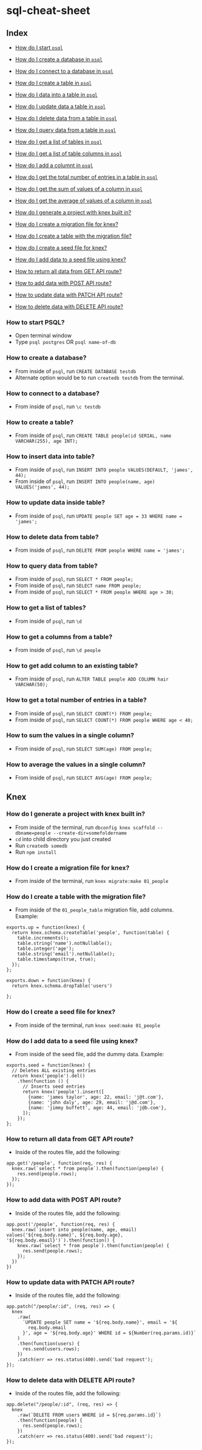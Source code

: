 # sql-cheat-sheet

## Index
* [How do I start `psql`](#how-to-start-psql)
* [How do I create a database in `psql`](#how-to-create-db)
* [How do I connect to a database in `psql`](#connect-to-db)
* [How do I create a table in `psql`](#create-a-table)
* [How do I data into a table in `psql`](#insert-data-into-table)
* [How do I update data a table in `psql`](#update-data-inside-table)
* [How do I delete data from a table in `psql`](#delete-data-from-table)
* [How do I query data from a table in `psql`](#query-data-from-table)
* [How do I get a list of tables in `psql`](#get-list-of-tables)
* [How do I get a list of table columns in `psql`](#get-columns-of-tables)
* [How do I add a columnt in `psql`](#add-a-new-column)
* [How do I get the total number of entries in a table in `psql`](#total-number-of-entries)
* [How do I get the sum of values of a column in `psql`](#sum-of-values)
* [How do I get the average of values of a column in `psql`](#get-average-of-values)

* [How do I generate a project with knex built in?](#generate-knex-project)
* [How do I create a migration file for knex?](#create-migration-file)
* [How do I create a table with the migration file?](#create-migration-file)
* [How do I create a seed file for knex?](#create-seed-file)
* [How do I add data to a seed file using knex?](#add-data-to-seed-file)
* [How to return all data from GET API route?](#return-all-data)
* [How to add data with POST API route?](#add-data)
* [How to update data with PATCH API route?](#update-data)
* [How to delete data with DELETE API route?](#delete-data)


<a id="how-to-start-psql"></a>
### How to start PSQL?
* Open terminal window
* Type `psql postgres` OR `psql name-of-db`

<a id="how-to-create-db"></a>
### How to create a database?
* From inside of `psql`, run `CREATE DATABASE testdb`
* Alternate option would be to run `createdb testdb` from the terminal.

<a id="connect-to-db"></a>
### How to connect to a database?
* From inside of `psql`, run `\c testdb`

<a id="create-a-table"></a>
### How to create a table?
* From inside of `psql`, run `CREATE TABLE people(id SERIAL, name VARCHAR(255), age INT);`

<a id="insert-data-into-table"></a>
### How to insert data into table?
* From inside of `psql`, run `INSERT INTO people VALUES(DEFAULT, 'james', 44);`
* From inside of `psql`, run `INSERT INTO people(name, age) VALUES('james', 44);`

<a id="update-data-inside-table"></a>
### How to update data inside table?
* From inside of `psql`, run `UPDATE people SET age = 33 WHERE name = 'james';`

<a id="delete-data-from-table"></a>
### How to delete data from table?
* From inside of `psql`, run `DELETE FROM people WHERE name = 'james';`

<a id="query-data-from-table"></a>
### How to query data from table?
* From inside of `psql`, run `SELECT * FROM people;`
* From inside of `psql`, run `SELECT name FROM people;`
* From inside of `psql`, run `SELECT * FROM people WHERE age > 30;`

<a id="get-list-of-tables"></a>
### How to get a list of tables?
* From inside of `psql`, run `\d`

<a id="get-columns-of-tables"></a>
### How to get a columns from a table?
* From inside of `psql`, run `\d people`

<a id="add-a-new-column"></a>
### How to get add column to an existing table?
* From inside of `psql`, run `ALTER TABLE people ADD COLUMN hair VARCHAR(50);`

<a id="total-number-of-entries"></a>
### How to get a total number of entries in a table?
* From inside of `psql`, run `SELECT COUNT(*) FROM people;`
* From inside of `psql`, run `SELECT COUNT(*) FROM people WHERE age < 40;`

<a id="sum-of-values"></a>
### How to sum the values in a single column?
* From inside of `psql`, run `SELECT SUM(age) FROM people;`

<a id="get-average-of-values"></a>
### How to average the values in a single column?
* From inside of `psql`, run `SELECT AVG(age) FROM people;`


## Knex

<a id="generate-knex-project"></a>
### How do I generate a project with knex built in?
* From inside of the terminal, run `dbconfig knex scaffold --dbname=people --create-dir=somefoldername`
* `cd` into child directory you just created
* Run `createdb somedb`
* Run `npm install`

<a id="create-migration-file"></a>
### How do I create a migration file for knex?
* From inside of the terminal, run `knex migrate:make 01_people`

<a id="create-a-table"></a>
### How do I create a table with the migration file?
* From inside of the `01_people_table` migration file, add columns. Example:
```
exports.up = function(knex) {
  return knex.schema.createTable('people', function(table) {
    table.increments();
    table.string('name').notNullable();
    table.integer('age');
    table.string('email').notNullable();
    table.timestamps(true, true);
  });
};

exports.down = function(knex) {
  return knex.schema.dropTable('users')
  
};
```

<a id="create-seed-file"></a>
### How do I create a seed file for knex?
* From inside of the terminal, run `knex seed:make 01_people`

<a id="add-data-to-seed-file"></a>
### How do I add data to a seed file using knex?
* From inside of the seed file, add the dummy data. Example:
```
exports.seed = function(knex) {
  // Deletes ALL existing entries
  return knex('people').del()
    .then(function () {
      // Inserts seed entries
      return knex('people').insert([
        {name: 'james taylor', age: 22, email: 'j@t.com'},
        {name: 'john daly', age: 29, email: 'j@d.com'},
        {name: 'jimmy buffett', age: 44, email: 'j@b.com'},
      ]);
    });
};

```

<a id="return-all-data"></a>
### How to return all data from GET API route?
* Inside of the routes file, add the following:
```
app.get('/people', function(req, res) {
  knex.raw(`select * from people`).then(function(people) {
    res.send(people.rows);
  });
});
```

<a id="add-data"></a>
### How to add data with POST API route?
* Inside of the routes file, add the following:
```
app.post('/people', function(req, res) {
  knex.raw(`insert into people(name, age, email) values('${req.body.name}', ${req.body.age}, '${req.body.email}')`).then(function() {
    knex.raw(`select * from people`).then(function(people) {
      res.send(people.rows);
    });
  })
})
```

<a id="update-data"></a>
### How to update data with PATCH API route?
* Inside of the routes file, add the following:
```
app.patch("/people/:id", (req, res) => {
  knex
    .raw(
      `UPDATE people SET name = '${req.body.name}', email = '${
        req.body.email
      }', age = '${req.body.age}' WHERE id = ${Number(req.params.id)}`
    )
    .then(function(users) {
      res.send(users.rows);
    })
    .catch(err => res.status(400).send('bad request');
});
```

<a id="delete-data"></a>
### How to delete data with DELETE API route?
* Inside of the routes file, add the following:
```
app.delete("/people/:id", (req, res) => {
  knex
    .raw(`DELETE FROM users WHERE id = ${req.params.id}`)
    .then(function(people) {
      res.send(people.rows);
    })
    .catch(err => res.status(400).send('bad request');
});
```

